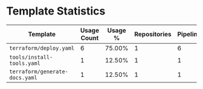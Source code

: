 # Template Statistics

| Template | Usage Count | Usage % | Repositories | Pipelines |
|----------|-------------|---------|-------------|-----------|
| `terraform/deploy.yaml` | 6 | 75.00% | 1 | 6 |
| `tools/install-tools.yaml` | 1 | 12.50% | 1 | 1 |
| `terraform/generate-docs.yaml` | 1 | 12.50% | 1 | 1 |

